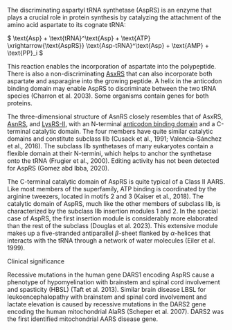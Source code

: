 The discriminating aspartyl tRNA synthetase (AspRS) is an enzyme that plays a crucial role in protein synthesis by catalyzing the attachment of the amino acid aspartate to its cognate tRNA:





$ \text{Asp} + \text{tRNA}^\text{Asp} + \text{ATP} \xrightarrow{\text{AspRS}} \text{Asp-tRNA}^\text{Asp} + \text{AMP} + \text{PP}_i  $





This reaction enables the incorporation of aspartate into the polypeptide. 
There is also a non-discriminating [AsxRS](/class2/asp2) that can also incorporate both aspartate and asparagine into the growing peptide. 
A helix in the anticodon binding domain may enable AspRS to discriminate between the two tRNA species  (Charron et al. 2003).
Some organisms contain genes for both proteins.  


The three-dimensional structure of AsnRS closely resembles that of AsxRS, [AsnRS](/class2/asn/), and [LysRS-II](/class2/lys/), with an N-terminal [anticodon binding domain](/superfamily/class2/Anticodon_binding_domain_DNK/) and a C-terminal catalytic domain.
The four members have quite similar catalytic domains and constitute subclass IIb (Cusack et al., 1991; Valencia-Sánchez et al., 2016).
The subclass IIb synthetases of many eukaryotes contain a flexible domain at their N-termini, which helps to anchor the synthetase onto the tRNA (Frugier et al., 2000).
Editing activity has not been detected for AspRS (Gomez abd Ibba, 2020).


The C-terminal catalytic domain of AspRS is quite typical of a Class II AARS.
Like most members of the superfamily, ATP binding is coordinated by the arginine tweezers, located in motifs 2 and 3 (Kaiser et al., 2018).
The catalytic domain of AspRS, much like the other members of subclass IIb, is characterized by the subclass IIb insertion modules 1 and 2.
In the special case of AspRS, the first insertion module is considerably more elaborated than the rest of the subclass (Douglas et al. 2023). This extensive module makes up a five-stranded antiparallel $\beta$-sheet flanked by $\alpha$-helices that interacts with the tRNA through a network of water molecules (Eiler et al. 1999). 

Clinical significance

Recessive mutations in the human gene DARS1 encoding AspRS cause a phenotype of hypomyelination with brainstem and spinal cord involvement and spasticity (HBSL) (Taft et al. 2013). Similar brain disease LBSL for leukoencephalopathy with brainstem and spinal cord involvement and lactate elevation is caused by recessive mutations in the DARS2 gene encoding the human mitochondrial AlaRS (Scheper et al. 2007). DARS2 was the first identified mitochondrial AARS disease gene.  

